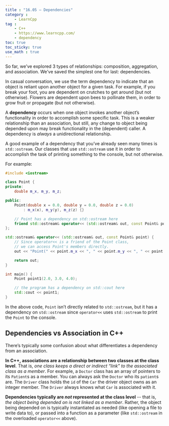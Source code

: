 ```yaml
---
title : "16.05 — Dependencies"
category :
    - LearnCpp
tag : 
    - C++
    - https://www.learncpp.com/
    - dependency
toc: true  
toc_sticky: true 
use_math : true
---
```


So far, we’ve explored 3 types of relationships: composition, aggregation, and association. We’ve saved the simplest one for last: dependencies.

In casual conversation, we use the term dependency to indicate that an object is reliant upon another object for a given task. For example, if you break your foot, you are dependent on crutches to get around (but not otherwise). Flowers are dependent upon bees to pollinate them, in order to grow fruit or propagate (but not otherwise).

A **dependency** occurs when one object invokes another object’s functionality in order to accomplish some specific task. This is a weaker relationship than an association, but still, any change to object being depended upon may break functionality in the (dependent) caller. A dependency is *always* a unidirectional relationship.

A good example of a dependency that you’ve already seen many times is `std::ostream`. Our classes that use `std::ostream` use it in order to accomplish the task of printing something to the console, but not otherwise.

For example:

```c++
#include <iostream>

class Point {
private:
    double m_x, m_y, m_z;

public:
    Point(double x = 0.0, double y = 0.0, double z = 0.0)
        : m_x(x), m_y(y), m_z(z) {}

    // Point has a dependency on std::ostream here
    friend std::ostream& operator<< (std::ostream& out, const Point& point); 
};

std::ostream& operator<< (std::ostream& out, const Point& point) {
    // Since operator<< is a friend of the Point class,
    // we can access Point's members directly.
    out << "Point(" << point.m_x << ", " << point.m_y << ", " << point.m_z << ")";

    return out;
}

int main() {
    Point point1(2.0, 3.0, 4.0);

    // the program has a dependency on std::cout here
    std::cout << point1; 
}
```

In the above code, `Point` isn’t directly related to `std::ostream`, but it has a dependency on `std::ostream` since `operator<<` uses `std::ostream` to print the `Point` to the console.


## Dependencies vs Association in C++

There’s typically some confusion about what differentiates a dependency from an association.

**In C++, associations are a relationship between two classes at the class level**. That is, *one class keeps a direct or indirect “link” to the associated class as a member*. For example, a `Doctor` class has an array of pointers to its `Patient`s as a member. You can always ask the `Doctor` who its `patient`s are. The `Driver` class holds the `id` of the `Car` the driver object owns as an integer member. The `Driver` always knows what `Car` is associated with it.

**Dependencies typically are *not* represented at the class level** -- that is, *the object being depended on is not linked as a member*. Rather, the object being depended on is typically instantiated as needed (like opening a file to write data to), or passed into a function as a parameter (like `std::ostream` in the overloaded `operator<<` above).